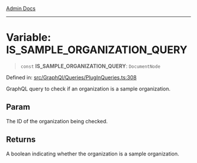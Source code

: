 [Admin Docs](/)

***

# Variable: IS\_SAMPLE\_ORGANIZATION\_QUERY

> `const` **IS\_SAMPLE\_ORGANIZATION\_QUERY**: `DocumentNode`

Defined in: [src/GraphQl/Queries/PlugInQueries.ts:308](https://github.com/PalisadoesFoundation/talawa-admin/blob/main/src/GraphQl/Queries/PlugInQueries.ts#L308)

GraphQL query to check if an organization is a sample organization.

## Param

The ID of the organization being checked.

## Returns

A boolean indicating whether the organization is a sample organization.
